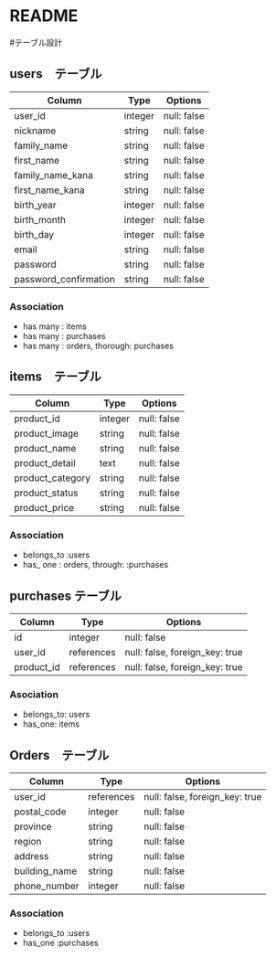 # README


#テーブル設計

## users　テーブル

| Column                |  Type   |  Options    |
| --------------------- | ------- | ----------- |
| user_id               | integer | null: false |
| nickname              | string  | null: false |
| family_name           | string  | null: false |
| first_name            | string  | null: false |
| family_name_kana      | string  | null: false |
| first_name_kana       | string  | null: false |
| birth_year            | integer | null: false |
| birth_month           | integer | null: false |
| birth_day             | integer | null: false |
| email                 | string  | null: false |
| password              | string  | null: false |
| password_confirmation | string  | null: false |

### Association

- has many : items
- has many : purchases
- has many : orders, thorough: purchases



## items　テーブル

| Column           |  Type   | Options     |
| ---------------- |-------- | ------------|
| product_id       | integer | null: false |
| product_image    | string  | null: false |
| product_name     | string  | null: false |
| product_detail   | text    | null: false |
| product_category | string  | null: false |
| product_status   | string  | null: false |
| product_price    | string  | null: false |

### Association

- belongs_to :users
- has_ one : orders, through: :purchases



## purchases テーブル

| Column      |  Type      |  Options                       |
|------------ | ---------- | ------------------------------ |
| id          | integer    | null: false                    |
| user_id     | references | null: false, foreign_key: true |
| product_id  | references | null: false, foreign_key: true |

### Asociation

- belongs_to: users
- has_one: items



## Orders　テーブル

| Column        |  Type      |  Options                       |
|-------------- | ---------- | ------------------------------ |
| user_id       | references | null: false, foreign_key: true |
| postal_code   | integer    | null: false                    |
| province      | string     | null: false                    |
| region        | string     | null: false                    |
| address       | string     | null: false                    |
| building_name | string     | null: false                    |
| phone_number  | integer    | null: false                    |

### Association

- belongs_to :users
- has_one :purchases
